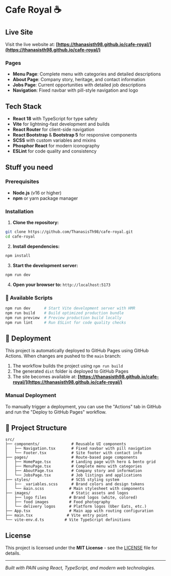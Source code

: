 # Cafe Royal ☕

## Live Site

Visit the live website at: **[https://thanasisth98.github.io/cafe-royal/](https://thanasisth98.github.io/cafe-royal/)**

### **Pages**
- **Menu Page**: Complete menu with categories and detailed descriptions
- **About Page**: Company story, heritage, and contact information  
- **Jobs Page**: Current opportunities with detailed job descriptions
- **Navigation**: Fixed navbar with pill-style navigation and logo

## Tech Stack

- **React 18** with TypeScript for type safety
- **Vite** for lightning-fast development and builds
- **React Router** for client-side navigation
- **React Bootstrap** & **Bootstrap 5** for responsive components
- **SCSS** with custom variables and mixins
- **Phosphor React** for modern iconography
- **ESLint** for code quality and consistency

## Stuff you need

### Prerequisites
- **Node.js** (v16 or higher)
- **npm** or yarn package manager

### Installation

1. **Clone the repository:**
```bash
git clone https://github.com/ThanasisTh98/cafe-royal.git
cd cafe-royal
```

2. **Install dependencies:**
```bash
npm install
```

3. **Start the development server:**
```bash
npm run dev
```

4. **Open your browser to:** `http://localhost:5173`

### 📝 Available Scripts

```bash
npm run dev      # Start Vite development server with HMR
npm run build    # Build optimized production bundle
npm run preview  # Preview production build locally
npm run lint     # Run ESLint for code quality checks
```

## 🚀 Deployment

This project is automatically deployed to GitHub Pages using GitHub Actions. When changes are pushed to the `main` branch:

1. The workflow builds the project using `npm run build`
2. The generated `dist` folder is deployed to GitHub Pages
3. The site becomes available at: **[https://thanasisth98.github.io/cafe-royal/](https://thanasisth98.github.io/cafe-royal/)**

### Manual Deployment

To manually trigger a deployment, you can use the "Actions" tab in GitHub and run the "Deploy to GitHub Pages" workflow.

## 📁 Project Structure

```
src/
├── components/              # Reusable UI components
│   ├── Navigation.tsx       # Fixed navbar with pill navigation
│   └── Footer.tsx           # Site footer with contact info
├── pages/                   # Route-based page components
│   ├── HomePage.tsx         # Landing page with hero & bento grid
│   ├── MenuPage.tsx         # Complete menu with categories
│   ├── AboutPage.tsx        # Company story and information
│   └── JobsPage.tsx         # Job listings and applications
├── styles/                  # SCSS styling system
│   ├── _variables.scss      # Brand colors and design tokens
│   └── main.scss           # Main stylesheet with components
├── images/                  # Static assets and logos
│   ├── logo files          # Brand logos (white, colored)
│   ├── food images         # Food photography
│   └── delivery logos      # Platform logos (Uber Eats, etc.)
├── App.tsx                 # Main app with routing configuration
├── main.tsx               # Vite entry point
└── vite-env.d.ts         # Vite TypeScript definitions
```



##  License

This project is licensed under the **MIT License** - see the [LICENSE](LICENSE) file for details.


---

*Built with PAIN using React, TypeScript, and modern web technologies.*
